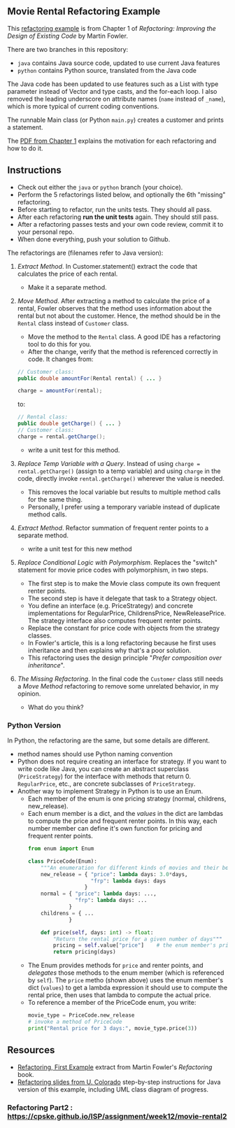 ## Movie Rental Refactoring Example

This [refactoring example][refactoring_pdf] is from Chapter 1 of
_Refactoring: Improving the Design of Existing Code_ by Martin Fowler.  

There are two branches in this repository:

* `java` contains Java source code, updated to use current Java features
* `python` contains Python source, translated from the Java code

The Java code has been updated to use features such as a List with type
parameter instead of Vector and type casts, and the for-each loop. 
I also removed the leading underscore on attribute names (`name` instead of `_name`),
which is more typical of current coding conventions.

The runnable Main class (or Python `main.py`) creates a customer and prints 
a statement.

The [PDF from Chapter 1][refactoring_pdf] explains the 
motivation for each refactoring and how to do it.

## Instructions

- Check out either the `java` or `python` branch (your choice).
- Perform the 5 refactorings listed below, and optionally the 6th "missing" refactoring.
- Before starting to refactor, run the units tests. They should all pass.
- After each refactoring **run the unit tests** again. They should still pass.
- After a refactoring passes tests and your own code review, commit it to your personal repo.
- When done everything, push your solution to Github.

The refactorings are (filenames refer to Java version):

1. *Extract Method*.  In Customer.statement() extract the code that calculates the price of each rental.
   - Make it a separate method.
2. *Move Method*. After extracting a method to calculate the price of a rental,
Fowler observes that the method uses information about the rental but not 
about the customer.  Hence, the method should be in the `Rental` class instead
of `Customer` class. 
   - Move the method to the `Rental` class. A good IDE has a refactoring tool to do this for you.
   - After the change, verify that the method is referenced correctly in code.  It changes from:
    ```java
    // Customer class:
    public double amountFor(Rental rental) { ... }
    
    charge = amountFor(rental);
    ```
    to:
    ```java
    // Rental class:
    public double getCharge() { ... }
    // Customer class:
    charge = rental.getCharge();
    ```
    - write a unit test for this method.
3. *Replace Temp Variable with a Query*.  Instead of using `charge = rental.getCharge()` (assign to a temp variable) and using `charge` in the code, directly invoke `rental.getCharge()` wherever the value is needed. 
   - This removes the local variable but results to multiple method calls for the same thing.
   - Personally, I prefer using a temporary variable instead of duplicate method calls.
4. *Extract Method*. Refactor summation of frequent renter points to a separate method.
   - write a unit test for this new method
5. *Replace Conditional Logic with Polymorphism*.  Replaces the "switch" statement for movie price codes with polymorphism, in two steps.
   - The first step is to make the Movie class compute its own frequent renter points.
   - The second step is have it delegate that task to a Strategy object.
   - You define an interface (e.g. PriceStrategy) and concrete implementations for RegularPrice, ChildrensPrice, NewReleasePrice. The strategy interface also computes frequent renter points.
   - Replace the constant for price code with objects from the strategy classes. 
   - In Fowler's article, this is a long refactoring because he first uses inheritance and then explains why that's a poor solution.
   - This refactoring uses the design principle "*Prefer composition over inheritance*".

6. *The Missing Refactoring*.  In the final code the `Customer` class still needs a *Move Method* refactoring to remove some unrelated behavior, in my opinion.  
   - What do you think?

### Python Version

In Python, the refactoring are the same, but some details are different.

* method names should use Python naming convention
* Python does not require creating an interface for strategy. If you want to write code like Java, you can create an abstract superclass (`PriceStrategy`) for the interface with methods that return 0.  `RegularPrice`, etc., are concrete subclasses of `PriceStrategy`. 
* Another way to implement Strategy in Python is to use an Enum. 
  - Each member of the enum is one pricing strategy (normal, childrens, new\_release).
  - Each enum member is a dict, and the *values* in the dict are lambdas to compute the price and frequent renter points.  In this way, each number member can define it's own function for pricing and frequent renter points.
    ```python
    from enum import Enum

    class PriceCode(Enum):
        """An enumeration for different kinds of movies and their behavior"""
        new_release = { "price": lambda days: 3.0*days, 
                        "frp": lambda days: days
                      }
        normal = { "price": lambda days: ...,
                   "frp": lambda days: ...
                 }
        childrens = { ... 
                 }

        def price(self, days: int) -> float:
            "Return the rental price for a given number of days"""
            pricing = self.value["price"]    # the enum member's price formula
            return pricing(days)
    ```
   - The Enum provides methods for `price` and renter points, and *delegates* those methods to the enum member (which is referenced by `self`).  The `price` metho (shown above) uses the enum member's dict (`values`) to get a lambda expression it should use to compute the rental price, then uses that lambda to compute the actual price.
   - To reference a member of the PriceCode enum, you write:
     ```python
     movie_type = PriceCode.new_release
     # invoke a method of PriceCode
     print("Rental price for 3 days:", movie_type.price(3))
     ```

[refactoring_pdf]: https://cpske.github.io/ISP/refactoring/refactoring-movierental.pdf

## Resources

* [Refactoring, First Example][refactoring_pdf] extract from Martin Fowler's *Refactoring* book. 
* [Refactoring slides from U. Colorado](https://www.cs.colorado.edu/~kena/classes/6448/s05/lectures/lecture19.pdf) step-by-step instructions for Java version of this example, including UML class diagram of progress.

### Refactoring Part2 : https://cpske.github.io/ISP/assignment/week12/movie-rental2
